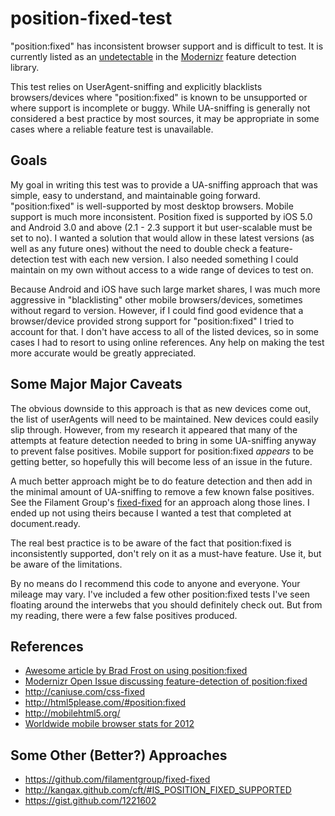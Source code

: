 # position-fixed-test

"position:fixed" has inconsistent browser support and is difficult to test. It is 
currently listed as an [undetectable](https://github.com/Modernizr/Modernizr/wiki/Undetectables)
in the [Modernizr](https://github.com/Modernizr/Modernizr) feature detection library.

This test relies on UserAgent-sniffing and explicitly blacklists browsers/devices where 
"position:fixed" is known to be unsupported or where support is incomplete or buggy. 
While UA-sniffing is generally not considered a best practice by most sources, it 
may be appropriate in some cases where a reliable feature test is unavailable.

## Goals
My goal in writing this test was to provide a UA-sniffing approach that was simple, 
easy to understand, and maintainable going forward. "position:fixed" is well-supported 
by most desktop browsers. Mobile support is much more inconsistent. Position fixed is supported 
by iOS 5.0 and Android 3.0 and above (2.1 - 2.3 support it but user-scalable must be set to no). 
I wanted a solution that would allow in these latest versions (as well as any future ones) 
without the need to double check a feature-detection test with each new version. I also 
needed something I could maintain on my own without access to a wide range of devices to test on.

Because Android and iOS have such large market shares, I was much more aggressive in 
"blacklisting" other mobile browsers/devices, sometimes without regard to version. However, if 
I could find good evidence that a browser/device provided strong support for "position:fixed" 
I tried to account for that. I don't have access to all of the listed devices, so 
in some cases I had to resort to using online references. Any help on making the test 
more accurate would be greatly appreciated.

## Some Major Major Caveats
The obvious downside to this approach is that as new devices come out, the list of userAgents 
will need to be maintained. New devices could easily slip through. However, from my 
research it appeared that many of the attempts at feature detection needed to bring 
in some UA-sniffing anyway to prevent false positives. Mobile support for position:fixed *appears* to 
be getting better, so hopefully this will become less of an issue in the future.

A much better approach might be to do feature detection and then add in the minimal amount 
of UA-sniffing to remove a few known false positives. See the Filament Group's [fixed-fixed](https://github.com/filamentgroup/fixed-fixed) 
for an approach along those lines. I ended up not using theirs because I wanted a test that 
completed at document.ready.

The real best practice is to be aware of the fact that position:fixed is inconsistently supported,
don't rely on it as a must-have feature. Use it, but be aware of the limitations.

By no means do I recommend this code to anyone and everyone. Your mileage may vary. I've included a few
other position:fixed tests I've seen floating around the interwebs that you should definitely check out. But 
from my reading, there were a few false positives produced.

## References
* [Awesome article by Brad Frost on using position:fixed](http://bradfrostweb.com/blog/mobile/fixed-position/)
* [Modernizr Open Issue discussing feature-detection of position:fixed](https://github.com/Modernizr/Modernizr/issues/167)
* http://caniuse.com/css-fixed
* http://html5please.com/#position:fixed
* http://mobilehtml5.org/
* [Worldwide mobile browser stats for 2012](http://gs.statcounter.com/#mobile_browser-ww-monthly-201112-201212)

## Some Other (Better?) Approaches
* https://github.com/filamentgroup/fixed-fixed
* http://kangax.github.com/cft/#IS_POSITION_FIXED_SUPPORTED
* https://gist.github.com/1221602